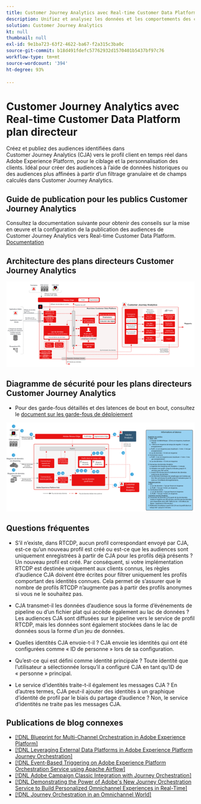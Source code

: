 ```yaml
---
title: Customer Journey Analytics avec Real-time Customer Data Platform plan directeur
description: Unifiez et analysez les données et les comportements des clients sur l’ensemble du parcours client dans Customer Journey Analytics, publiez l’audience de CJA vers RTCDP.
solution: Customer Journey Analytics
kt: null
thumbnail: null
exl-id: 9e1ba723-63f2-4622-ba67-f2a315c3ba0c
source-git-commit: b18d491fdefc57762932d1570401b5437bf97c76
workflow-type: tm+mt
source-wordcount: '394'
ht-degree: 93%

---
```


# Customer Journey Analytics avec Real-time Customer Data Platform plan directeur

Créez et publiez des audiences identifiées dans Customer Journey Analytics (CJA) vers le profil client en temps réel dans Adobe Experience Platform, pour le ciblage et la personnalisation des clients. Idéal pour créer des audiences à l’aide de données historiques ou des audiences plus affinées à partir d’un filtrage granulaire et de champs calculés dans Customer Journey Analytics.

## Guide de publication pour les publics Customer Journey Analytics

Consultez la documentation suivante pour obtenir des conseils sur la mise en œuvre et la configuration de la publication des audiences de Customer Journey Analytics vers Real-time Customer Data Platform. [Documentation](https://experienceleague.adobe.com/docs/analytics-platform/using/cja-components/audiences/publish.html?lang=fr)

## Architecture des plans directeurs Customer Journey Analytics

![Diagramme d’architecture](assets/CJA_RTCDP.svg)

## Diagramme de sécurité pour les plans directeurs Customer Journey Analytics

* Pour des garde-fous détaillés et des latences de bout en bout, consultez le [document sur les garde-fous de déploiement](../experience-platform/deployment/guardrails.md)

![Diagramme des garde-fous](../experience-platform/assets/CJA_guardrails.svg)

## Questions fréquentes

* S’il n’existe, dans RTCDP, aucun profil correspondant envoyé par CJA, est-ce qu’un nouveau profil est créé ou est-ce que les audiences sont uniquement enregistrées à partir de CJA pour les profils déjà présents ? Un nouveau profil est créé. Par conséquent, si votre implémentation RTCDP est destinée uniquement aux clients connus, les règles d’audience CJA doivent être écrites pour filtrer uniquement les profils comportant des identités connues. Cela permet de s’assurer que le nombre de profils RTCDP n’augmente pas à partir des profils anonymes si vous ne le souhaitez pas.

* CJA transmet-il les données d’audience sous la forme d’événements de pipeline ou d’un fichier plat qui accède également au lac de données ? Les audiences CJA sont diffusées sur le pipeline vers le service de profil RTCDP, mais les données sont également stockées dans le lac de données sous la forme d’un jeu de données.

* Quelles identités CJA envoie-t-il ? CJA envoie les identités qui ont été configurées comme « ID de personne » lors de sa configuration.

* Qu’est-ce qui est défini comme identité principale ? Toute identité que l’utilisateur a sélectionnée lorsqu’il a configuré CJA en tant qu’ID de « personne » principal.

* Le service d’identités traite-t-il également les messages CJA ? En d’autres termes, CJA peut-il ajouter des identités à un graphique d’identité de profil par le biais du partage d’audience ? Non, le service d’identités ne traite pas les messages CJA.

## Publications de blog connexes

* [[!DNL Blueprint for Multi-Channel Orchestration in Adobe Experience Platform]](https://medium.com/adobetech/blueprint-for-multi-channel-orchestration-in-adobe-experience-platform-c68317e94184)
* [[!DNL Leveraging External Data Platforms in Adobe Experience Platform Journey Orchestration]](https://medium.com/adobetech/leveraging-external-data-platforms-in-adobe-experience-platform-journey-orchestration-54fc6134fe17)
* [[!DNL Event-Based Triggering on Adobe Experience Platform Orchestration Service using Apache Airflow]](https://medium.com/adobetech/event-based-triggering-on-adobe-experience-platform-orchestration-service-using-apache-airflow-8607b28251f1)
* [[!DNL Adobe Campaign Classic Integration with Journey Orchestration]](https://medium.com/adobetech/adobe-campaign-classic-integration-with-journey-orchestration-ae577653281)
* [[!DNL Demonstrating the Power of Adobe's New Journey Orchestration Service to Build Personalized Omnichannel Experiences in Real-Time]](https://medium.com/adobetech/demonstrating-the-power-of-adobes-new-journey-orchestration-service-to-build-personalized-aa60d88cd34)
* [[!DNL Journey Orchestration in an Omnichannel World]](https://medium.com/adobetech/journey-orchestration-in-an-omnichannel-world-3a2d32d556d9)
